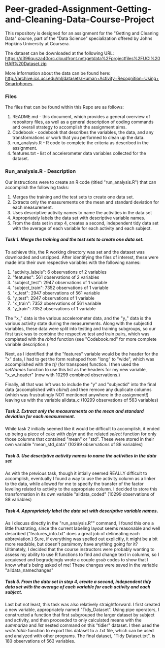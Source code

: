 # Peer-graded-Assignment-Getting-and-Cleaning-Data-Course-Project

This repository is designed for an assignment for the "Getting and Cleaning Data" course, part of the "Data Science" specialization offered by Johns Hopkins University at Coursera.

The dataset can be downloaded at the following URL: https://d396qusza40orc.cloudfront.net/getdata%2Fprojectfiles%2FUCI%20HAR%20Dataset.zip

More information about the data can be found here:
http://archive.ics.uci.edu/ml/datasets/Human+Activity+Recognition+Using+Smartphones.

### Files
The files that can be found within this Repo are as follows:  

1. README.md - this document, which provides a general overview of repository files, as well as a general description of coding commands and overall strategy to accomplish the assignment aims.  
2. Codebook - codebook that describes the variables, the data, and any transformations or work that you performed to clean up the data.  
3. run_analysis.R - R code to complete the criteria as described in the assignment.
4. features.txt - list of accelerometer data variables collected for the dataset.

### Run_analysis.R - Description
Our instructions were to create an R code (titled "run_analysis.R") that can accomplish the following tasks:  

1. Merges the training and the test sets to create one data set.    
2. Extracts only the measurements on the mean and standard deviation for each measurement.  
3. Uses descriptive activity names to name the activities in the data set  
4. Appropriately labels the data set with descriptive variable names.  
5. From the data set in step 4, creates a second, independent tidy data set with the average of each variable for each activity and each subject.  
    
##### Task 1. Merge the training and the test sets to create one data set. 
To achieve this, the R working directory was set and the dataset was downloaded and unzipped. After identifying the files of interest, these were made into their own respective variables with the following names:  

1. "activity_labels": 6 observations of 2 variables  
2. "features": 561 observations of 2 variables  
3. "subject_test": 2947 observations of 1 variable  
4. "subject_train": 7352 observations of 1 variable  
5. "x_test": 2947 observations of 561 variable  
6. "y_test": 2947 observations of 1 variable  
7. "x_train": 7352 observations of 561 variable  
8. "y_train": 7352 observations of 1 variable  

The "x_" data is the various accelerometer data, and the "y_" data is the various activity state during the measurements. Along with the subjectid variables, these data were split into testing and training subgroups, so our first task was to combine the respective test and train pairs, which was completed with the *rbind* function (see "Codebook.md" for more complete variable description.)

Next, as I identified that the "features" variable would be the header for the "x" data, I had to get the form reshaped from "long" to "wide", which was accomplished with the *t()* (for transpose) function. I then used the *setNames* function to use this list as the headers for my new variable, "x_w_header" (now with 10299 combined observations.)

Finally, all that was left was to include the "y" and "subjectid" into the final data (accomplished with *cbind*) and then remove any duplicate columns (which was frustratingly NOT mentioned anywhere in the assignment!) leaving us with the variable alldata_c (10299 observations of 563 variables)

##### Task 2. Extract only the measurements on the mean and standard deviation for each measurement.
While task 2 initially seemed like it would be difficult to accomplish, it ended up being a piece of cake with *dplyr* and the related *select* function for only those columns that contained "mean" or "std". These were stored in their own variable "mean_std_data" (10299 observations of 88 variables)
 
##### Task 3. Use descriptive activity names to name the activities in the data set
As with the previous task, though it intially seemed REALLY difficult to accomplish, eventually I found a way to use the activity column as a linker to the data, while allowed for me to specify the transfer of the factor leveling related to activity to the appropriate column. I decided to store this transformation in its own variable "alldata_coded" (10299 observations of 88 variables)

##### Task 4. Appropriately label the data set with descriptive variable names.
As I discuss directly in the "run_analysis.R"" command, I found this one a little frustrating, since the current labeling layout seems reasonable and well described ("features_info.txt" does a great job of delineating each abbreviation.) Sure, if everything was spelled out explicitly, it might be a bit more readable, but doesn't parsimony have anything going for it? Ultimately, I decided that the course instructors were probably wanting to assess my ability to use R functions to find and change text in columns, so I acquiesed and begrudgingly wrote a couple *gsub* codes to show that I know what's being asked of me! These changes were saved in the variable "alldata_namechanges"

##### Task 5. From the data set in step 4, create a second, independent tidy data set with the average of each variable for each activity and each subject.
Last but not least, this task was also relatively straightforward. I first created a new variable, appropriately named "Tidy_Dataset". Using pipe operators, I constructed a function that first subgrouped the larger dataset by subject and activity, and then proceeded to only calculated means with the *summarize* and *list* nested command on this "tidier" dataset. I then used the *write.table* function to export this dataset to a .txt file, which can be used and analyzed with other programs. The final dataset, "Tidy Dataset.txt", is 180 observations of 563 variables. 
